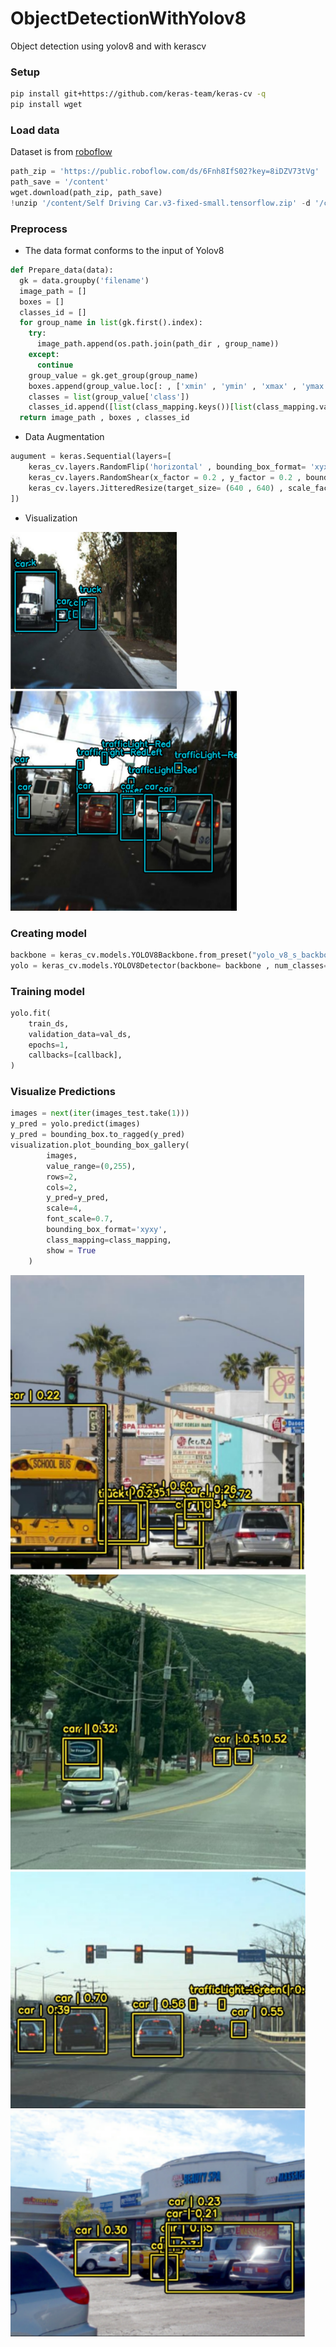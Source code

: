 # ObjectDetectionWithYolov8
Object detection using yolov8 and with kerascv

### Setup
```bash
pip install git+https://github.com/keras-team/keras-cv -q
pip install wget
```
### Load data
Dataset is from [roboflow](https://public.roboflow.com/object-detection/self-driving-car)
```python
path_zip = 'https://public.roboflow.com/ds/6Fnh8IfS02?key=8iDZV73tVg'
path_save = '/content'
wget.download(path_zip, path_save)
!unzip '/content/Self Driving Car.v3-fixed-small.tensorflow.zip' -d '/content/data'
```

### Preprocess
- The data format conforms to the input of Yolov8
```python
def Prepare_data(data):
  gk = data.groupby('filename')
  image_path = []
  boxes = []
  classes_id = []
  for group_name in list(gk.first().index):
    try:
      image_path.append(os.path.join(path_dir , group_name))
    except:
      continue
    group_value = gk.get_group(group_name)
    boxes.append(group_value.loc[: , ['xmin' , 'ymin' , 'xmax' , 'ymax']].values.tolist())
    classes = list(group_value['class'])
    classes_id.append([list(class_mapping.keys())[list(class_mapping.values()).index(cls)] for cls in classes])
  return image_path , boxes , classes_id
```
- Data Augmentation
```python
augument = keras.Sequential(layers=[
    keras_cv.layers.RandomFlip('horizontal' , bounding_box_format= 'xyxy'),
    keras_cv.layers.RandomShear(x_factor = 0.2 , y_factor = 0.2 , bounding_box_format= 'xyxy'),
    keras_cv.layers.JitteredResize(target_size= (640 , 640) , scale_factor= (0.75 , 1.3) , bounding_box_format='xyxy')
])
```
- Visualization

![image1](Data/Screenshot%202024-01-06%20215656.png) 
![image](Data/Screenshot%202024-01-06%20215758.png)

### Creating model
```python
backbone = keras_cv.models.YOLOV8Backbone.from_preset("yolo_v8_s_backbone_coco")
yolo = keras_cv.models.YOLOV8Detector(backbone= backbone , num_classes= len(class_mapping) , fpn_depth = 1 , bounding_box_format= 'xyxy')
```
### Training model
```python
yolo.fit(
    train_ds,
    validation_data=val_ds,
    epochs=1,
    callbacks=[callback],
)
```
### Visualize Predictions
```python
images = next(iter(images_test.take(1)))
y_pred = yolo.predict(images)
y_pred = bounding_box.to_ragged(y_pred)
visualization.plot_bounding_box_gallery(
        images,
        value_range=(0,255),
        rows=2,
        cols=2,
        y_pred=y_pred,
        scale=4,
        font_scale=0.7,
        bounding_box_format='xyxy',
        class_mapping=class_mapping,
        show = True
    )
```
![result](Data/Screenshot%202024-01-06%20220956.png)
![result1](Data/Screenshot%202024-01-06%20220939.png)
![result2](Data/Screenshot%202024-01-06%20221016.png)
![result4](Data/Screenshot%202024-01-06%20221253.png)